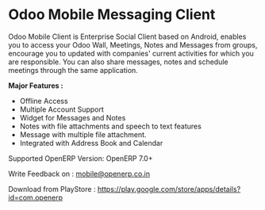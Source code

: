 Odoo Mobile Messaging Client
============================

Odoo Mobile Client is Enterprise Social Client based on Android, enables you to access your Odoo Wall, Meetings, Notes and Messages from groups, encourage you to updated with companies' current activities for which you are responsible. You can also share messages, notes and schedule meetings through the same application.

**Major Features :**

- Offline Access
- Multiple Account Support
- Widget for Messages and Notes
- Notes with file attachments and speech to text features
- Message with multiple file attachment.
- Integrated with Address Book and Calendar

Supported OpenERP Version: OpenERP 7.0+

Write Feedback on : mobile@openerp.co.in

Download from PlayStore : https://play.google.com/store/apps/details?id=com.openerp
